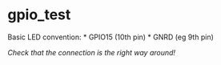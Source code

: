 # gpio_test

Basic LED convention:
    * GPIO15 (10th pin)
    * GNRD   (eg 9th pin)

_Check that the connection is the right way around!_
